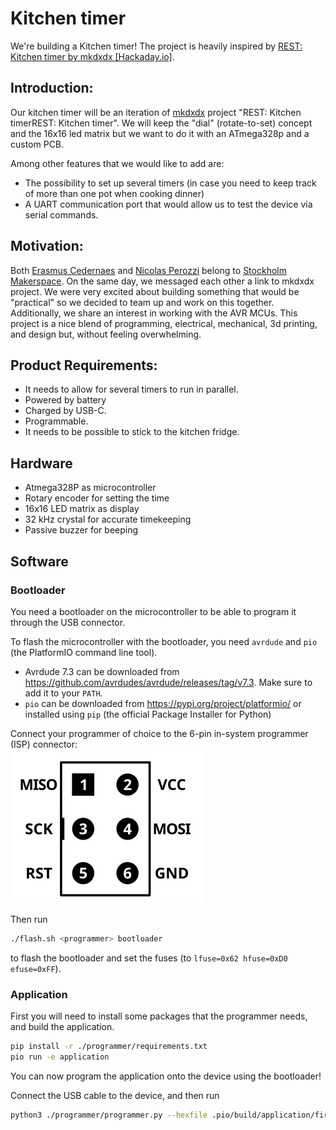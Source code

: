 # Kitchen timer

We're building a Kitchen timer!
The project is heavily inspired by [REST: Kitchen timer by mkdxdx [Hackaday.io]](https://hackaday.io/project/194386-rest-kitchen-timer).

## Introduction:
Our kitchen timer will be an iteration of [mkdxdx](https://hackaday.io/mkdxdx) project "REST: Kitchen timerREST: Kitchen timer". We will keep the "dial" (rotate-to-set) concept and the 16x16 led matrix but we want to do it with an ATmega328p and a custom PCB.

Among other features that we would like to add are:
* The possibility to set up several timers (in case you need to keep track of more than one pot when cooking dinner)
* A UART communication port that would allow us to test the device via serial commands.

## Motivation:
Both [Erasmus Cedernaes](https://github.com/emanuelen5) and [Nicolas Perozzi](https://github.com/nperozzi) belong to [Stockholm Makerspace](https://www.makerspace.se/). On the same day, we messaged each other a link to mkdxdx​ project. We were very excited about building something that would be "practical" so we decided to team up and work on this together. Additionally, we share an interest in working with the AVR MCUs. This project is a nice blend of programming, electrical, mechanical, 3d printing, and design but, without feeling overwhelming.

## Product Requirements:
* It needs to allow for several timers to run in parallel.
* Powered by battery
* Charged by USB-C.
* Programmable.
* It needs to be possible to stick to the kitchen fridge.

## Hardware

* Atmega328P as microcontroller
* Rotary encoder for setting the time
* 16x16 LED matrix as display
* 32 kHz crystal for accurate timekeeping
* Passive buzzer for beeping

## Software

### Bootloader

You need a bootloader on the microcontroller to be able to program it through the USB connector.

To flash the microcontroller with the bootloader, you need `avrdude` and `pio` (the PlatformIO command line tool).

* Avrdude 7.3 can be downloaded from <https://github.com/avrdudes/avrdude/releases/tag/v7.3>. Make sure to add it to your `PATH`.
* `pio` can be downloaded from <https://pypi.org/project/platformio/> or installed using `pip` (the official Package Installer for Python)

Connect your programmer of choice to the 6-pin in-system programmer (ISP) connector: \
![6-pin ISP header, as viewed from the top](./docs/isp.svg)
<!--
Attribution:
["6- and 10-pin AVR ISP headers"](https://en.wikipedia.org/wiki/In-system_programming#/media/File:Isp_headers.svg)
by osiixy (2013-01-05), used under [CC BY 3.0](https://creativecommons.org/licenses/by/3.0/).
Adaptations: removed 10-pin header and some text; improved the contrast for dark
             mode.
-->

Then run

```bash
./flash.sh <programmer> bootloader
```

to flash the bootloader and set the fuses (to `lfuse=0x62 hfuse=0xD0 efuse=0xFF`).

### Application

First you will need to install some packages that the programmer needs, and build the application.

```bash
pip install -r ./programmer/requirements.txt
pio run -e application
```

You can now program the application onto the device using the bootloader!

Connect the USB cable to the device, and then run

```bash
python3 ./programmer/programmer.py --hexfile .pio/build/application/firmware.hex
```
